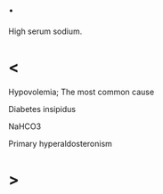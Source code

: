 # .

High serum sodium.

# <

Hypovolemia; The most common cause

Diabetes insipidus

NaHCO3

Primary hyperaldosteronism

# >
